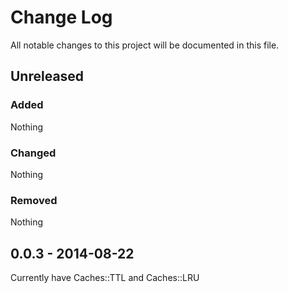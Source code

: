 # Change Log
All notable changes to this project will be documented in this file.

## Unreleased

### Added

Nothing

### Changed
Nothing

### Removed
Nothing

## 0.0.3 - 2014-08-22

Currently have Caches::TTL and Caches::LRU

